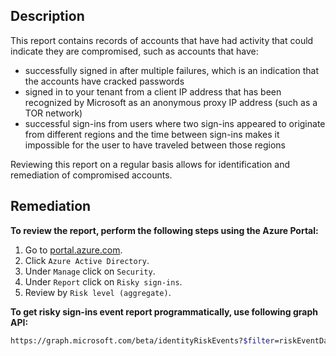 ## Description

This report contains records of accounts that have had activity that could indicate they are compromised, such as accounts that have:
  - successfully signed in after multiple failures, which is an indication that the accounts have cracked passwords
  - signed in to your tenant from a client IP address that has been recognized by Microsoft as an anonymous proxy IP address (such as a TOR network)
  - successful sign-ins from users where two sign-ins appeared to originate from different regions and the time between sign-ins makes it impossible for the user to have traveled between those regions

Reviewing this report on a regular basis allows for identification and remediation of compromised accounts.

## Remediation

**To review the report, perform the following steps using the Azure Portal:**

1. Go to [portal.azure.com](https://portal.azure.com/).
2. Click `Azure Active Directory`.
3. Under `Manage` click on `Security`.
4. Under `Report` click on `Risky sign-ins`.
5. Review by `Risk level (aggregate)`.

**To get risky sign-ins event report programmatically, use following graph API:**

```bash
https://graph.microsoft.com/beta/identityRiskEvents?$filter=riskEventDateTime gt < 7 days older datetime > and riskEventStatus eq 'active'
```